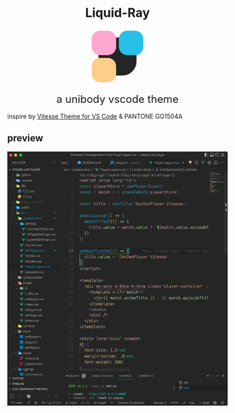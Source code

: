 <h1 style="text-align: center;">Liquid-Ray</h1>

<div style="text-align: center;">
<svg width="128" height="128" viewBox="0 0 512 512" fill="none" xmlns="http://www.w3.org/2000/svg">
  <rect x="82.1892" y="82.1892" width="347.622" height="347.622" rx="128" fill="#252526"/>
  <rect x="20" y="20" width="223.243" height="223.243" rx="76" fill="#FFA7D1"/>
  <rect x="268.757" y="20" width="223.243" height="223.243" rx="76" fill="#29C0E7"/>
  <rect x="20" y="268.757" width="223.243" height="223.243" rx="76" fill="#FFCD8A"/>
</svg>
</div>

<div style="text-align: center;margin: 1rem;font-size: 1.5rem">a unibody vscode theme</div>

inspire by [Vitesse Theme for VS Code](https://github.com/antfu/vscode-theme-vitesse) & PANTONE GG1504A

## preview

![preview](images/Liquid-Ray-preview.webp)
